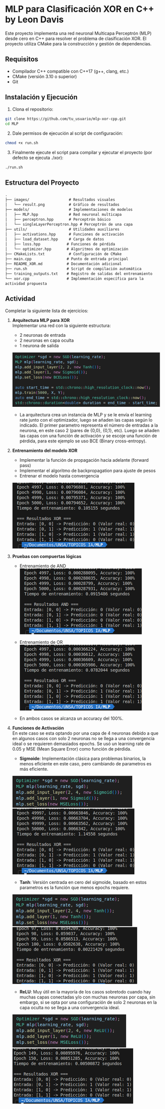 # MLP para Clasificación XOR en C++ by Leon Davis

Este proyecto implementa una red neuronal Multicapa Perceptrón (MLP) desde cero en C++ para resolver el problema de clasificación XOR. El proyecto utiliza CMake para la construcción y gestión de dependencias.

## Requisitos
- Compilador C++ compatible con C++17 (g++, clang, etc.)
- CMake (versión 3.10 o superior)
- Git

## Instalación y Ejecución

1. Clona el repositorio:
```bash
git clone https://github.com/tu_usuario/mlp-xor-cpp.git
cd MLP
```

2. Dale permisos de ejecución al script de configuración:
```bash
chmod +x run.sh
```

3. Finalmente ejecute el script para compilar y ejecutar el proyecto (por defecto se ejecuta ./xor):
```bash
./run.sh
```


## Estructura del Proyecto
```
.
├── images/                  # Resultados visuales
│   └── result.png           # Gráfico de resultados
├── models/                  # Implementaciones de modelos
│   ├── MLP.hpp              # Red neuronal multicapa
│   ├── perceptron.hpp       # Perceptrón básico
│   └── singleLayerPerceptron.hpp # Perceptrón de una capa
├── utils/                   # Utilidades auxiliares
│   ├── activations.hpp      # Funciones de activación
│   ├── load_dataset.hpp     # Carga de datos
│   ├── loss.hpp            # Funciones de pérdida
│   └── optimizer.hpp       # Algoritmos de optimización
├── CMakeLists.txt           # Configuración de CMake
├── main.cpp                # Punto de entrada principal
├── README_XOR.md           # Documentación adicional
├── run.sh                  # Script de compilación automática
├── training_outputs.txt    # Registro de salidas del entrenamiento
└── xor.cpp                 # Implementación específica para la actividad propuesta
```

## Actividad

Completar la siguiente lista de ejercicios:

1. **Arquitectura MLP para XOR**  
   Implementar una red con la siguiente estructura:  
   - 2 neuronas de entrada
   - 2 neuronas en capa oculta
   - 1 neurona de salida
   
   ![Arquitectura MLP](images/xor_tanh_sigmoid.png)  

   - La arquitectura crea un instancia de MLP y se le envía el learning rate junto con el optimizador, luego se añaden las capas según lo indicado. El primer parametro representa el número de entradas a la neurona, en este caso 2 (pares de {0,0}, {0,1}, etc). Luego se añaden las capas con una función de activación y se escoje una función de pérdida, para este ejemplo se uso BCE (Binary cross-entropy).

2. **Entrenamiento del modelo XOR**  
   - Implementar la función de propagación hacia adelante (forward pass)
   - Implementar el algoritmo de backpropagation para ajuste de pesos
   - Entrenar el modelo hasta convergencia
   
   ![Arquitectura MLP](images/xor_tanh_sigmoid_console.png)  

3. **Pruebas con compuertas lógicas**  
   - Entrenamiento de AND
    ![Arquitectura MLP](images/and_tanh_sigmoid_console.png)  
   - Entrenamiento de OR
    ![Arquitectura MLP](images/or_tanh_sigmoid_console.png)  

   - En ambos casos se alcanza un accuracy del 100%.
4. **Funciones de Activación**  
   En este caso se esta optando por una capa de 4 neuronas debido a que en algunos casos con solo 2 neuronas no se llega a una convergencia ideal o se requieren demasiados epochs. Se usó un learning rate de 0.05 y MSE (Mean Square Error) como función de pérdida.
   - **Sigmoide**: Implementación clásica para problemas binarios, la menos eficiente en este caso, pero cambiando de parametros es más eficiente.

   ![Comparación Activaciones](images/xor_sigmoid_sigmoid.png)  
   ![Comparación Activaciones](images/xor_sigmoid_sigmoid_console.png)  

   - **Tanh**: Versión centrada en cero del sigmoide, basado en estos parametros es la función que menos epochs requiere.

   ![Comparación Activaciones](images/xor_tanh_tanh.png)  
   ![Comparación Activaciones](images/xor_tanh_tanh_console.png)  

   - **ReLU**: Muy útil en la mayoría de los casos sobretodo cuando hay muchas capas conectadas y/o con muchas neuronas por capa, sin embargo, si se opta por una configuración de solo 2 neuronas en la capa oculta no se llega a una convergencia ideal.
   
   ![Comparación Activaciones](images/xor_relu_relu.png)  
   ![Comparación Activaciones](images/xor_relu_relu_console.png)  
